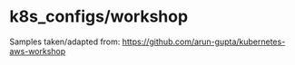 # k8s_configs/workshop

Samples taken/adapted from:
https://github.com/arun-gupta/kubernetes-aws-workshop
